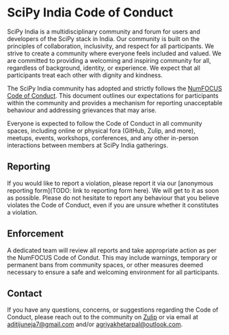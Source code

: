 # SciPy India Code of Conduct

SciPy India is a multidisciplinary community and forum for users and developers of the SciPy stack in India. Our community is built on the principles of collaboration, inclusivity, and respect for all participants. We strive to create a community where everyone feels included and valued. We are committed to providing a welcoming and inspiring community for all, regardless of background, identity, or experience. We expect that all participants treat each other with dignity and kindness.

The SciPy India community has adopted and strictly follows the [NumFOCUS Code of Conduct](https://numfocus.org/code-of-conduct). This document outlines our expectations for participants within the community and provides a mechanism for reporting unacceptable behaviour and addressing grievances that may arise.

Everyone is expected to follow the Code of Conduct in all community spaces, including online or physical fora (GitHub, Zulip, and more), meetups, events, workshops, conferences, and any other in-person interactions between members at SciPy India gatherings.

## Reporting

If you would like to report a violation, please report it via our [anonymous reporting form](TODO: link to reporting form here). We will get to it as soon as possible. Please do not hesitate to report any behaviour that you believe violates the Code of Conduct, even if you are unsure whether it constitutes a violation.

## Enforcement

A dedicated team will review all reports and take appropriate action as per the NumFOCUS Code of Condut. This may include warnings, temporary or permanent bans from community spaces, or other measures deemed necessary to ensure a safe and welcoming environment for all participants.

## Contact

If you have any questions, concerns, or suggestions regarding the Code of Conduct, please reach out to the community on [Zulip](https://scipyindia.zulipchat.com) or via email at [aditijuneja7@gmail.com](mailto:aditijuneja7@gmail.com) and/or [agriyakhetarpal@outlook.com](mailto:agriyakhetarpal@outlook.com).
